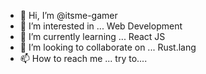 - 👋 Hi, I’m @itsme-gamer
- 👀 I’m interested in ... Web Development
- 🌱 I’m currently learning ... React JS
- 💞️ I’m looking to collaborate on ... Rust.lang
- 📫 How to reach me ... try to....


